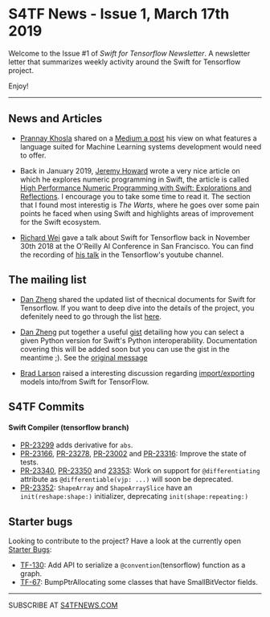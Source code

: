 S4TF News - Issue 1, March 17th 2019
===================

Welcome to the Issue #1 of *Swift for Tensorflow Newsletter*. A newsletter letter that summarizes weekly activity around the Swift for Tensorflow project.

Enjoy!

---

## News and Articles

* [Prannay Khosla](https://medium.com/@prannaykhosla) shared on a [Medium a post](https://medium.com/@prannaykhosla/swift-for-tensorflow-is-that-it-26b705eb82cd) his view on what features a language suited for Machine Learning systems development would need to offer.
* Back in January 2019, [Jeremy Howard](https://twitter.com/jeremyphoward) wrote a very nice article on which he explores numeric programming in Swift, the article is called 
[High Performance Numeric Programming with Swift: Explorations and Reflections](https://www.fast.ai/2019/01/10/swift-numerics/). I encourage you to take some time to read it. The section that I found most interestig is *The Warts*, where he goes over some pain points he faced when using Swift and highlights areas of improvement for the Swift ecosystem.

* [Richard Wei](https://twitter.com/rxwei) gave a talk about Swift for Tensorflow back in November 30th 2018 at the O'Reilly AI Conference in San Francisco. You can find the recording of [his talk](https://www.youtube.com/watch?v=mu0j4Gd2YY8) in the Tensorflow's youtube channel.

## The mailing list

* [Dan Zheng](https://twitter.com/dancherp) shared the updated list of thecnical documents for Swift for Tensorflow. If you want to deep dive into the details of the project, you defenitely need to go through the list [here](https://github.com/tensorflow/swift#technology-deep-dive).

* [Dan Zheng](https://twitter.com/dancherp) put together a useful [gist](https://gist.github.com/dan-zheng/4e156113b8783ca26d9e3fae7baa8a27) detailing how you can select a given Python version for Swift's Python interoperability. Documentation covering this will be added soon but you can use the gist in the meantime ;). See the [original message](https://groups.google.com/a/tensorflow.org/d/msg/swift/DYlTRDP2clQ/CqHCBDKFCwAJ)

* [Brad Larson](https://twitter.com/bradlarson) raised a interesting discussion regarding [import\/exporting](https://groups.google.com/a/tensorflow.org/d/msg/swift/NLS64FP7hK0/DdE4bt57BwAJ) models into/from Swift for TensorFlow.

## S4TF Commits

#### Swift Compiler (tensorflow branch)

* [PR-23299](https://github.com/apple/swift/pull/23299) adds derivative for `abs`.
* [PR-23166](https://github.com/apple/swift/pull/23166), [PR-23278](https://github.com/apple/swift/pull/23278), [PR-23002](https://github.com/apple/swift/pull/23002) and [PR-23316](https://github.com/apple/swift/pull/23316): Improve the state of tests.
* [PR-23340](https://github.com/apple/swift/pull/23340), [PR-23350](https://github.com/apple/swift/pull/23350) and [23353](https://github.com/apple/swift/pull/23353): Work on support for `@differentiating` attribute as `@differentiable(vjp: ...)` will soon be deprecated. 
* [PR-23352](https://github.com/apple/swift/pull/23352): `ShapeArray` and `ShapeArraySlice` have an `init(reshape:shape:)` initializer, deprecating `init(shape:repeating:)` 

## Starter bugs

Looking to contribute to the project? Have a look at the currently open [Starter Bugs](https://bugs.swift.org/browse/TF-130?jql=labels%20%3D%20StarterBug%20and%20project%20%3D%20%22%20Swift%20for%20TensorFlow%22): 

* [TF-130](https://bugs.swift.org/browse/TF-130): Add API to serialize a `@convention`(tensorflow) function as a graph.
* [TF-67](https://bugs.swift.org/browse/TF-67):  BumpPtrAllocating some classes that have SmallBitVector fields.
---

SUBSCRIBE AT [S4TFNEWS.COM](https://www.s4tfnews.com/)
